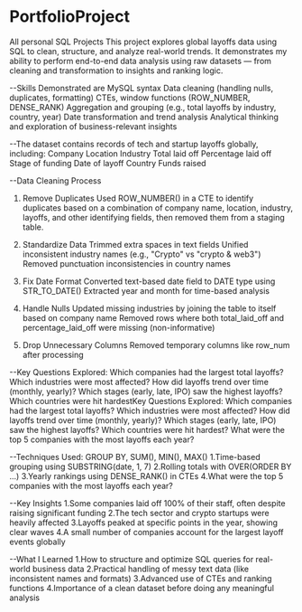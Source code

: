 # PortfolioProject
All personal SQL Projects
This project explores global layoffs data using SQL to clean, structure, and analyze real-world trends. It demonstrates my ability to perform end-to-end data analysis using raw datasets — from cleaning and transformation to insights and ranking logic.

--Skills Demonstrated are
MySQL syntax
Data cleaning (handling nulls, duplicates, formatting)
CTEs, window functions (ROW_NUMBER, DENSE_RANK)
Aggregation and grouping (e.g., total layoffs by industry, country, year)
Date transformation and trend analysis
Analytical thinking and exploration of business-relevant insights

--The dataset contains records of tech and startup layoffs globally, including:
Company
Location
Industry
Total laid off
Percentage laid off
Stage of funding
Date of layoff
Country
Funds raised

--Data Cleaning Process
1. Remove Duplicates
Used ROW_NUMBER() in a CTE to identify duplicates based on a combination of company name, location, industry, layoffs, and other identifying fields, then removed them from a staging table.

2. Standardize Data
Trimmed extra spaces in text fields
Unified inconsistent industry names (e.g., "Crypto" vs "crypto & web3")
Removed punctuation inconsistencies in country names

3. Fix Date Format
Converted text-based date field to DATE type using STR_TO_DATE()
Extracted year and month for time-based analysis

4. Handle Nulls
Updated missing industries by joining the table to itself based on company name
Removed rows where both total_laid_off and percentage_laid_off were missing (non-informative)

5. Drop Unnecessary Columns
Removed temporary columns like row_num after processing


--Key Questions Explored:
Which companies had the largest total layoffs?
Which industries were most affected?
How did layoffs trend over time (monthly, yearly)?
Which stages (early, late, IPO) saw the highest layoffs?
Which countries were hit hardestKey Questions Explored:
Which companies had the largest total layoffs?
Which industries were most affected?
How did layoffs trend over time (monthly, yearly)?
Which stages (early, late, IPO) saw the highest layoffs?
Which countries were hit hardest?
What were the top 5 companies with the most layoffs each year?


--Techniques Used:
GROUP BY, SUM(), MIN(), MAX()
1.Time-based grouping using SUBSTRING(date, 1, 7)
2.Rolling totals with OVER(ORDER BY ...)
3.Yearly rankings using DENSE_RANK() in CTEs
4.What were the top 5 companies with the most layoffs each year?


--Key Insights
1.Some companies laid off 100% of their staff, often despite raising significant funding
2.The tech sector and crypto startups were heavily affected
3.Layoffs peaked at specific points in the year, showing clear waves
4.A small number of companies account for the largest layoff events globally


--What I Learned
1.How to structure and optimize SQL queries for real-world business data
2.Practical handling of messy text data (like inconsistent names and formats)
3.Advanced use of CTEs and ranking functions
4.Importance of a clean dataset before doing any meaningful analysis

